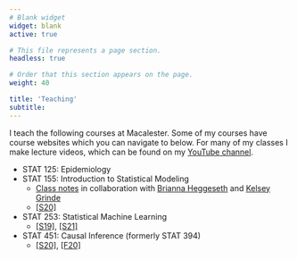 ```yaml
---
# Blank widget
widget: blank
active: true

# This file represents a page section.
headless: true

# Order that this section appears on the page.
weight: 40

title: 'Teaching'
subtitle:
---
```


I teach the following courses at Macalester. Some of my courses have course websites which you can navigate to below. For many of my classes I make lecture videos, which can be found on my [YouTube channel](https://www.youtube.com/channel/UCgW3LCQ623sUjprV8EbtVoA).

- STAT 125: Epidemiology
- STAT 155: Introduction to Statistical Modeling
    - [Class notes](https://bcheggeseth.github.io/Stat155Notes/) in collaboration with [Brianna Heggeseth](https://bcheggeseth.github.io/) and [Kelsey Grinde](https://kegrinde.github.io)
    - [[S20]](https://lmyint.github.io/155_spring_2020/)
- STAT 253: Statistical Machine Learning
    - [[S19]](https://lmyint.github.io/253_spring_2019/), [[S21]](https://lmyint.github.io/253_spring_2021/)
- STAT 451: Causal Inference (formerly STAT 394)
    - [[S20]](https://lmyint.github.io/causal_spring_2020/), [[F20]](https://lmyint.github.io/causal_fall_2020/)
